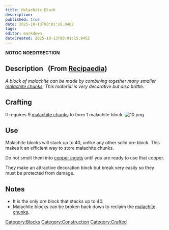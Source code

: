 ```yaml
---
title: Malachite_Block
description: 
published: true
date: 2025-10-13T00:01:19.840Z
tags: 
editor: markdown
dateCreated: 2025-10-13T00:01:15.945Z
---
```


__NOTOC__ __NOEDITSECTION__

## Description   (From [Recipaedia](Recipaedia "wikilink"))

*A block of malachite can be made by combining together many smaller
[malachite chunks](Recipaedia/Minerals/Malachite_Chunk.md "wikilink"). This material is very
decorative but also brittle.*

## Crafting

It requires 9 [malachite chunks](Recipaedia/Minerals/Malachite_Chunk.md "wikilink") to form 1
malachite block. ![10.png](10.png "10.png")

## Use

Malachite blocks will stack up to 40, unlike any other solid ore block.
This makes it an efficient way to store malachite chunks.  

Do not smelt them into [copper ingots](copper_Ingot "wikilink") until
you are ready to use that copper.

They make an attractive decoration block but break very easily so they
must be protected from damage.

## Notes

  - It is the only ore block that stacks up to 40.
  - Malachite blocks can be broken back down to reclaim the [malachite
    chunks](Recipaedia/Minerals/Malachite_Chunk.md "wikilink").

[Category:Blocks](Category:Blocks "wikilink")
[Category:Construction](Category:Construction "wikilink")
[Category:Crafted](Category:Crafted "wikilink")